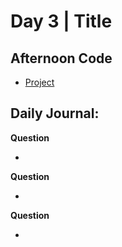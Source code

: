# Day 3 | Title

## Afternoon Code
+ [Project](link)

## Daily Journal:

**Question**

+ 

**Question**

+ 

**Question**

+ 